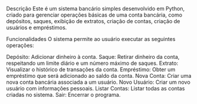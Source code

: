 Descrição
Este é um sistema bancário simples desenvolvido em Python, criado para gerenciar operações básicas de uma conta bancária, como depósitos, saques, exibição de extratos, criação de contas, criação de usuários e empréstimos.

Funcionalidades
O sistema permite ao usuário executar as seguintes operações:

Depósito: Adicionar dinheiro à conta.
Saque: Retirar dinheiro da conta, respeitando um limite diário e um número máximo de saques.
Extrato: Visualizar o histórico de transações da conta.
Empréstimo: Obter um empréstimo que será adicionado ao saldo da conta.
Nova Conta: Criar uma nova conta bancária associada a um usuário.
Novo Usuário: Criar um novo usuário com informações pessoais.
Listar Contas: Listar todas as contas criadas no sistema.
Sair: Encerrar o programa.
